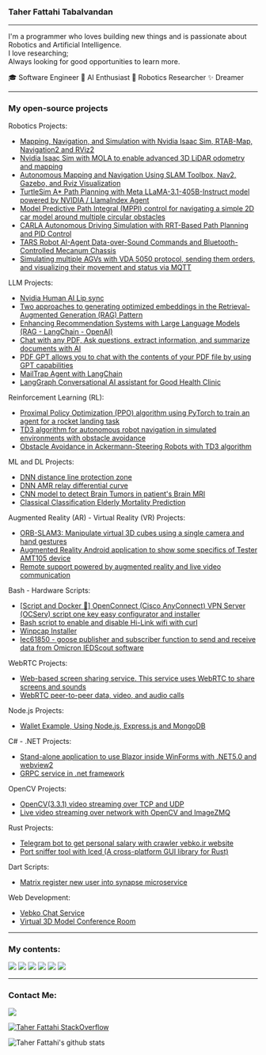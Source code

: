 ### Taher Fattahi Tabalvandan
----

I'm a programmer who loves building new things and is passionate about Robotics and Artificial Intelligence.<br/>
I love researching; <br/>Always looking for good opportunities to learn more.

🎓 Software Engineer 
🧠 AI Enthusiast 
🤖 Robotics Researcher 
✨ Dreamer

----
### My open-source projects

Robotics Projects: 
  - [Mapping, Navigation, and Simulation with Nvidia Isaac Sim, RTAB-Map, Navigation2 and RViz2](https://github.com/taherfattahi/isaac-sim-mobile-robot-rtab-map)
  - [Nvidia Isaac Sim with MOLA to enable advanced 3D LiDAR odometry and mapping](https://github.com/taherfattahi/isaac-sim-3d-lidar-odometry-mapping)
  - [Autonomous Mapping and Navigation Using SLAM Toolbox, Nav2, Gazebo, and Rviz Visualization](https://github.com/taherfattahi/ros2-slam-auto-navigation)
  - [TurtleSim A* Path Planning with Meta LLaMA-3.1-405B-Instruct model powered by NVIDIA / LlamaIndex Agent](https://github.com/taherfattahi/turtlesim-astar-nvidia-llm)
  - [Model Predictive Path Integral (MPPI) control for navigating a simple 2D car model around multiple circular obstacles](https://github.com/taherfattahi/mppi-2d-car-navigation-with-obstacles)
  - [CARLA Autonomous Driving Simulation with RRT-Based Path Planning and PID Control](https://github.com/taherfattahi/carla-motion-planning-rrt-based)
  - [TARS Robot AI-Agent Data-over-Sound Commands and Bluetooth-Controlled Mecanum Chassis](https://github.com/taherfattahi/tars-robot)
  - [Simulating multiple AGVs with VDA 5050 protocol, sending them orders, and visualizing their movement and status via MQTT](https://github.com/taherfattahi/vda5050-robot-simulator)

LLM Projects:
  - [Nvidia Human AI Lip sync](https://github.com/taherfattahi/nvidia-human-ai-lipsync)
  - [Two approaches to generating optimized embeddings in the Retrieval-Augmented Generation (RAG) Pattern](https://github.com/taherfattahi/embedding-optimizer)
  - [Enhancing Recommendation Systems with Large Language Models (RAG - LangChain - OpenAI)](https://github.com/taherfattahi/recommendation-systems-by-llms)
  - [Chat with any PDF, Ask questions, extract information, and summarize documents with AI](https://github.com/Anil-matcha/ChatPDF)
  - [PDF GPT allows you to chat with the contents of your PDF file by using GPT capabilities](https://github.com/bhaskatripathi/pdfGPT)
  - [MailTrap Agent with LangChain](https://github.com/taherfattahi/mailtrap-agent)
  - [LangGraph Conversational AI assistant for Good Health Clinic](https://github.com/taherfattahi/langgraph-medical-ai-assistant)
    
Reinforcement Learning (RL):
  - [Proximal Policy Optimization (PPO) algorithm using PyTorch to train an agent for a rocket landing task](https://github.com/taherfattahi/ppo-rocket-landing)
  - [TD3 algorithm for autonomous robot navigation in simulated environments with obstacle avoidance](https://huggingface.co/spaces/TaherFattahi/TD3-robot-nav-irsim)
  - [Obstacle Avoidance in Ackermann-Steering Robots with TD3 algorithm](https://github.com/taherfattahi/ackermann-rl-obstacle-td3)
    
ML and DL Projects:
  - [DNN distance line protection zone](https://github.com/taherfattahi/dnn-distance-line-protection-zone)
  - [DNN AMR relay differential curve](https://github.com/taherfattahi/dnn-amr-reley-differential-curve)
  - [CNN model to detect Brain Tumors in patient's Brain MRI](https://github.com/taherfattahi/cnn-brain-tumor-detection)
  - [Classical Classification Elderly Mortality Prediction](https://github.com/taherfattahi/elderly-mortality-prediction)
    
Augmented Reality (AR) - Virtual Reality (VR) Projects:
  - [ORB-SLAM3: Manipulate virtual 3D cubes using a single camera and hand gestures](https://github.com/taherfattahi/orb-slam3-ar-cube-manipulator)
  - [Augmented Reality Android application to show some specifics of Tester AMT105 device](https://github.com/taherfattahi/vebko-ar)
  - [Remote support powered by augmented reality and live video communication](https://github.com/taherfattahi/VebkoArRemoteAssistance)

Bash - Hardware Scripts:
  - [[Script and Docker 🐳] OpenConnect (Cisco AnyConnect) VPN Server (OCServ) script one key easy configurator and installer](https://github.com/iw4p/OpenConnect-Cisco-AnyConnect-VPN-Server-OneKey-ocserv)
  - [Bash script to enable and disable Hi-Link wifi with curl](https://github.com/taherfattahi/Hi-Link-wifi-enable-disable-bash)
  - [Winpcap Installer](https://github.com/taherfattahi/winpcap-installer)
  - [Iec61850 - goose publisher and subscriber function to send and receive data from Omicron IEDScout software](https://github.com/taherfattahi/Iec61850ToIEDScout)

WebRTC Projects:
  - [Web-based screen sharing service. This service uses WebRTC to share screens and sounds](https://github.com/taherfattahi/WebRTC-Screen-Sharing)
  - [WebRTC peer-to-peer data, video, and audio calls](https://github.com/taherfattahi/SimpleWebRTC-Video-Chat)

Node.js Projects: 
  - [Wallet Example, Using Node.js, Express.js and MongoDB](https://github.com/taherfattahi/sample-wallet)
  
C# - .NET Projects:
  - [Stand-alone application to use Blazor inside WinForms with .NET5.0 and webview2](https://github.com/taherfattahi/BlazorWinformsStandAloneApplication)
  - [GRPC service in .net framework](https://github.com/taherfattahi/GrpcNetframework)

OpenCV Projects:
  - [OpenCV(3.3.1) video streaming over TCP and UDP](https://github.com/taherfattahi/opencv-video-streaming)
  - [Live video streaming over network with OpenCV and ImageZMQ](https://github.com/taherfattahi/video-streaming-opencv-ImageZMQ)

Rust Projects:
  - [Telegram bot to get personal salary with crawler vebko.ir website](https://github.com/taherfattahi/vebko-bot-crawler-salary)
  - [Port sniffer tool with Iced (A cross-platform GUI library for Rust)](https://github.com/taherfattahi/port-sniffer-gui)

Dart Scripts:
  - [Matrix register new user into synapse microservice](https://github.com/taherfattahi/matrix-register-new-user)

Web Development:
  - [Vebko Chat Service](https://github.com/taherfattahi/Vebko-Chat-Service)
  - [Virtual 3D Model Conference Room](https://github.com/taherfattahi/Virtual-3D-Model-Conference-Room)

----

### My contents:
[![](https://img.shields.io/badge/-linkedIn-black?style=for-the-badge&logo=linkedin)](https://www.linkedin.com/in/taher-fattahi/)
[![](https://img.shields.io/badge/-huggingface-black?style=for-the-badge&logo=HuggingFace)](https://huggingface.co/TaherFattahi)
[![](https://img.shields.io/badge/-youtube-black?style=for-the-badge&logo=Youtube&logoColor=FF0000)](https://www.youtube.com/@taherfattahi11)
[![](https://img.shields.io/badge/-medium-black?style=for-the-badge&logo=medium)](https://medium.com/@taherfattahi11)
[![](https://img.shields.io/badge/-dev.to-black?style=for-the-badge&logo=dev.to)](https://dev.to/taherfattahi)
[![](https://img.shields.io/badge/-Stackoverflow-black?style=for-the-badge&logo=stackoverflow)](https://stackoverflow.com/users/9681220/taher-fattahi-tabalvandan)

---

### Contact Me:
[![](https://img.shields.io/badge/-Mail-black?style=for-the-badge&logo=gmail)](mailto:taherfattahi11@gmail.com)

[![Taher Fattahi StackOverflow](https://github-readme-stackoverflow.vercel.app/?userID=9681220&layout=compact&theme=dark)](https://stackoverflow.com/users/9681220/taher-fattahi-tabalvandan)

![Taher Fattahi's github stats](https://github-readme-stats.vercel.app/api?username=taherfattahi&theme=vue-dark&show_icons=true&hide_border=true&count_private=true)
